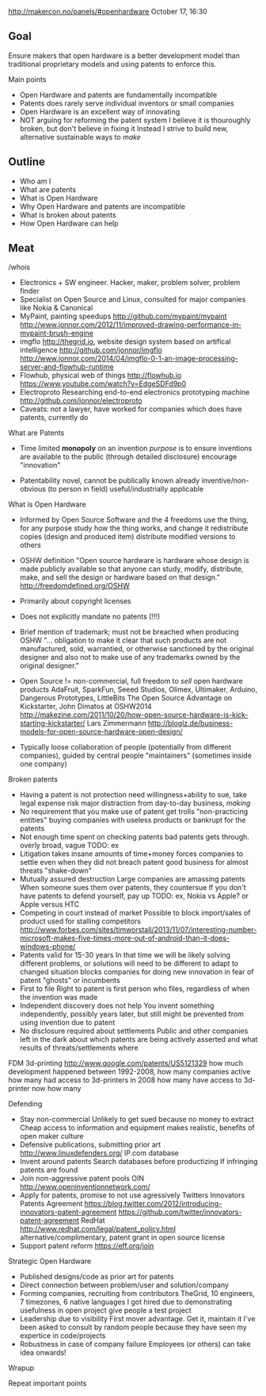 
http://makercon.no/panels/#openhardware
October 17, 16:30

Goal
----

Ensure makers that open hardware is a better development model than traditional
proprietary models and using patents to enforce this.

Main points

* Open Hardware and patents are fundamentally incompatible
* Patents does rarely serve individual inventors or small companies
* Open Hardware is an excellent way of innovating
* NOT arguing for reforming the patent system
I believe it is thouroughly broken, but don't believe in fixing it
Instead I strive to build new, alternative sustainable ways to *make*

Outline
--------

- Who am I
- What are patents
- What is Open Hardware
- Why Open Hardware and patents are incompatible
- What is broken about patents
- How Open Hardware can help


Meat
-----

/whois

* Electronics + SW engineer. Hacker, maker, problem solver, problem finder
* Specialist on Open Source and Linux,
consulted for major companies like Nokia & Canonical
* MyPaint, painting speedups
http://github.com/mypaint/mypaint
http://www.jonnor.com/2012/11/improved-drawing-performance-in-mypaint-brush-engine
* imgflo
http://thegrid.io, website design system based on artifical intelligence
http://github.com/jonnor/imgflo
http://www.jonnor.com/2014/04/imgflo-0-1-an-image-processing-server-and-flowhub-runtime
* Flowhub, physical web of things
http://flowhub.io
https://www.youtube.com/watch?v=EdgeSDFd9p0
* Electroproto
Researching end-to-end electronics prototyping machine
http://github.com/jonnor/electroproto
* Caveats: not a lawyer, have worked for companies which does have patents, currently do

What are Patents

* Time limited **monopoly** on an invention
*purpose* is to ensure inventions are available to the public (through detailed disclosure)
encourage "innovation"

* Patentability
novel, cannot be publically known already
inventive/non-obvious (to person in field)
useful/industrially applicable


What is Open Hardware

* Informed by Open Source Software and the 4 freedoms
use the thing, for any purpose
study how the thing works, and change it
redistribute copies (design and produced item)
distribute modified versions to others
* OSHW definition
"Open source hardware is hardware whose design is made publicly available so that anyone can 
study, modify, distribute, make, and sell the design or hardware based on that design."
http://freedomdefined.org/OSHW
* Primarily about copyright licenses
* Does not explicitly mandate no patents (!!!)
* Brief mention of trademark; must not be breached when producing OSHW
"... obligation to make it clear that such products are not manufactured,
sold, warrantied, or otherwise sanctioned by the original designer
and also not to make use of any trademarks owned by the original designer."

* Open Source != non-commercial, full freedom to *sell* open hardware products
AdaFruit, SparkFun, Seeed Studios, Olimex, Ultimaker, Arduino, Dangerous Prototypes, LittleBits
The Open Source Advantage on Kickstarter, John Dimatos at OSHW2014
http://makezine.com/2011/10/20/how-open-source-hardware-is-kick-starting-kickstarter/
Lars Zimmermann
http://bloglz.de/business-models-for-open-source-hardware-open-design/
* Typically loose collaboration of people (potentially from different companies),
guided by central people "maintainers" (sometimes inside one company)



Broken patents


* Having a patent is not protection
need willingness+ability to sue, take legal expense risk
major distraction from day-to-day business, *making*
* No requirement that you make use of patent
get trolls "non-practicing entities"
buying companies with useless products or bankrupt for the patents
* Not enough time spent on checking patents
bad patents gets through. overly broad, vague
TODO: ex
* Litigation takes insane amounts of time+money
forces companies to settle even when they did not breach patent
good business for almost threats "shake-down"
* Mutually assured destruction
Large companies are amassing patents
When someone sues them over patents, they countersue
If you don't have patents to defend yourself, pay up
TODO: ex, Nokia vs Apple? or Apple versus HTC
* Competing in court instead of market
Possible to block import/sales of product
used for stalling competitors
http://www.forbes.com/sites/timworstall/2013/11/07/interesting-number-microsoft-makes-five-times-more-out-of-android-than-it-does-windows-phone/
* Patents valid for 15-30 years
In that time we will be likely solving different problems,
or solutions will need to be different to adapt to changed situation
blocks companies for doing new innovation in fear of patent "ghosts" or incumbents
* First to file
Right to patent is first person who files,
regardless of when the invention was made
* Independent discovery does not help
You invent something independently, possibly years later,
but still might be prevented from using invention due to patent
* No disclosure required about settlements
Public and other companies left in the dark
about which patents are being actively asserted
and what results of threats/settlements where

FDM 3d-printing
http://www.google.com/patents/US5121329
how much development happened between 1992-2008, how many companies active
how many had access to 3d-printers in 2008
how many have access to 3d-printer now
how many


Defending

* Stay non-commercial
Unlikely to get sued because no money to extract
Cheap access to information and equipment makes realistic,
benefits of open maker culture
* Defensive publications, submitting prior art
http://www.linuxdefenders.org/
IP.com database
* Invent around patents
Search databases before productizing
If infringing patents are found
* Join non-aggressive patent pools
OIN http://www.openinventionnetwork.com/
* Apply for patents, promise to not use agressively
Twitters Innovators Patents Agreement
https://blog.twitter.com/2012/introducing-innovators-patent-agreement
https://github.com/twitter/innovators-patent-agreement
RedHat
http://www.redhat.com/legal/patent_policy.html
alternative/complimentary, patent grant in open source license
* Support patent reform
https://eff.org/join

Strategic Open Hardware

* Published designs/code as prior art for patents
* Direct connection between problem/user and solution/company
* Forming companies, recruiting from contributors
TheGrid, 10 engineers, 7 timezones, 6 native languages
I got hired due to demonstrating usefulness in open project
give people a test project
* Leadership due to visibility
First mover advantage. Get it, maintain it
I've been asked to consult by random people because they have
seen my expertice in code/projects
* Robustness in case of company failure
Employees (or others) can take idea onwards!


Wrapup

Repeat important points





